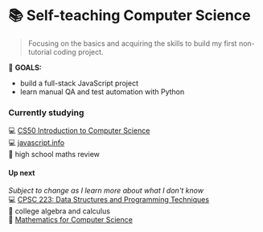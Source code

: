 # 📚 Self-teaching Computer Science
> Focusing on the basics and acquiring the skills to build my first non-tutorial coding project.
> 
🎯 **GOALS:**
 - build a full-stack JavaScript project
 - learn manual QA and test automation with Python

### Currently studying
💻 [CS50 Introduction to Computer Science](https://cs50.harvard.edu/x/2025/)  
💻 [javascript.info](https://javascript.info/)  
📒 high school maths review  

#### Up next
_Subject to change as I learn more about what I don't know_  
💻 [CPSC 223: Data Structures and Programming Techniques](https://cs.yale.edu/homes/aspnes/classes/223/notes.html)  
📒 college algebra and calculus  
📒 [Mathematics for Computer Science](https://ocw.mit.edu/courses/6-042j-mathematics-for-computer-science-fall-2010/pages/syllabus/)  

